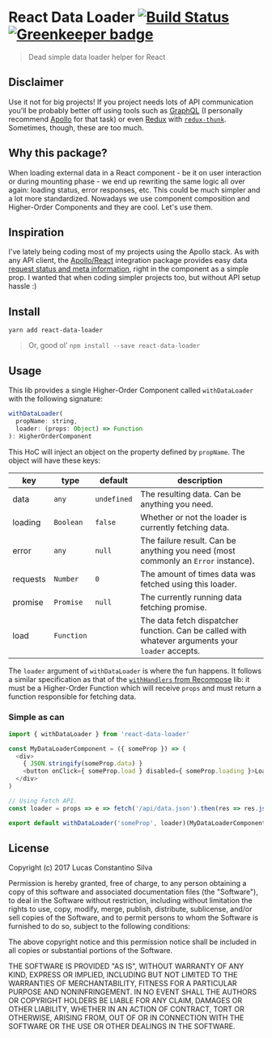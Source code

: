 # React Data Loader [![Build Status](https://travis-ci.org/lucasconstantino/react-data-loader.svg?branch=master)](https://travis-ci.org/lucasconstantino/react-data-loader) [![Greenkeeper badge](https://badges.greenkeeper.io/lucasconstantino/react-data-loader.svg)](https://greenkeeper.io/)

> Dead simple data loader helper for React

## Disclaimer

Use it not for big projects! If you project needs lots of API communication you'll be probably better off using tools such as [GraphQL](http://graphql.org/) (I personally recommend [Apollo](https://www.apollodata.com/) for that task) or even [Redux](http://redux.js.org/) with [`redux-thunk`](https://github.com/gaearon/redux-thunk). Sometimes, though, these are too much.

## Why this package?

When loading external data in a React component - be it on user interaction or during mounting phase - we end up rewriting the same logic all over again: loading status, error responses, etc. This could be much simpler and a lot more standardized. Nowadays we use component composition and Higher-Order Components and they are cool. Let's use them.

## Inspiration

I've lately being coding most of my projects using the Apollo stack. As with any API client, the [Apollo/React](https://github.com/apollographql/react-apollo) integration package provides easy data [request status and meta information](http://dev.apollodata.com/react/queries.html#default-result-props), right in the component as a simple prop. I wanted that when coding simpler projects too, but without API setup hassle :)

## Install

`yarn add react-data-loader`

> Or, good ol' `npm install --save react-data-loader`

## Usage

This lib provides a single Higher-Order Component called `withDataLoader` with the following signature:

```js
withDataLoader(
  propName: string,
  loader: (props: Object) => Function
): HigherOrderComponent
```

This HoC will inject an object on the property defined by `propName`. The object will have these keys:

key  | type | default | description
-----|------|---------|------------
data | `any` | `undefined` | The resulting data. Can be anything you need.
loading | `Boolean` | `false` | Whether or not the loader is currently fetching data.
error | `any` | `null` | The failure result. Can be anything you need (most commonly an `Error` instance).
requests | `Number` | `0` | The amount of times data was fetched using this loader.
promise | `Promise` | `null` | The currently running data fetching promise.
load | `Function` | | The data fetch dispatcher function. Can be called with whatever arguments your `loader` accepts.

The `loader` argument of `withDataLoader` is where the fun happens. It follows a similar specification as that of the [`withHandlers` from Recompose](https://github.com/acdlite/recompose/blob/master/docs/API.md#withhandlers) lib: it must be a Higher-Order Function which will receive `props` and must return a function responsible for fetching data.

### Simple as can

```js
import { withDataLoader } from 'react-data-loader'

const MyDataLoaderComponent = ({ someProp }) => (
  <div>
    { JSON.stringify(someProp.data) }
    <button onClick={ someProp.load } disabled={ someProp.loading }>Load!</button>
  </div>
)

// Using Fetch API.
const loader = props => e => fetch('/api/data.json').then(res => res.json())

export default withDataLoader('someProp', loader)(MyDataLoaderComponent)
```

## License

Copyright (c) 2017 Lucas Constantino Silva

Permission is hereby granted, free of charge, to any person obtaining a copy of
this software and associated documentation files (the "Software"), to deal in
the Software without restriction, including without limitation the rights to
use, copy, modify, merge, publish, distribute, sublicense, and/or sell copies
of the Software, and to permit persons to whom the Software is furnished to do
so, subject to the following conditions:

The above copyright notice and this permission notice shall be included in all
copies or substantial portions of the Software.

THE SOFTWARE IS PROVIDED "AS IS", WITHOUT WARRANTY OF ANY KIND, EXPRESS OR
IMPLIED, INCLUDING BUT NOT LIMITED TO THE WARRANTIES OF MERCHANTABILITY,
FITNESS FOR A PARTICULAR PURPOSE AND NONINFRINGEMENT. IN NO EVENT SHALL THE
AUTHORS OR COPYRIGHT HOLDERS BE LIABLE FOR ANY CLAIM, DAMAGES OR OTHER
LIABILITY, WHETHER IN AN ACTION OF CONTRACT, TORT OR OTHERWISE, ARISING FROM,
OUT OF OR IN CONNECTION WITH THE SOFTWARE OR THE USE OR OTHER DEALINGS IN THE
SOFTWARE.
